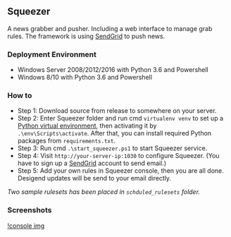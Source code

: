 ## Squeezer
A news grabber and pusher. Including a web interface to manage grab rules. The framework is using [SendGrid](https://sendgrid.com/) to push news.

### Deployment Environment

* Windows Server 2008/2012/2016 with Python 3.6 and Powershell
* Windows 8/10 with Python 3.6 and Powershell

### How to
* Step 1: Download source from release to somewhere on your server.
* Step 2: Enter Squeezer folder and run cmd `virtualenv venv` to set up a [Python virtual environment](https://programwithus.com/learn-to-code/Pip-and-virtualenv-on-Windows/), then activating it by `.\env\Scripts\activate`. After that, you can install required Python packages from `requirements.txt`.
* Step 3: Run cmd `.\start_squeezer.ps1` to start Squeezer service.
* Step 4: Visit `http://your-server-ip:1030` to configure Squeezer. (You have to sign up a [SendGrid](https://sendgrid.com/) account to send email.)
* Step 5: Add your own rules in Squeezer console, then you are all done. Desigend updates will be send to your email directly.

_Two sample rulesets has been placed in `schduled_rulesets` folder._

### Screenshots

[!console img](https://github.com/ankanch/Squeezer/blob/master/static/readmeimg/console-welcome-section.jpg)



